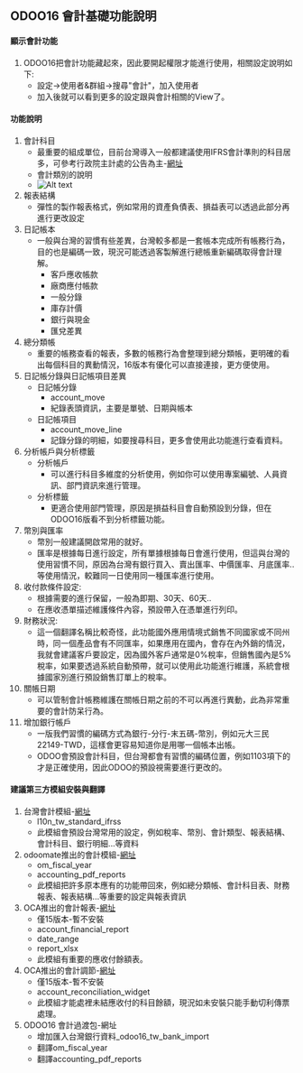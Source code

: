 ## ODOO16 會計基礎功能說明
#### 顯示會計功能
1. ODOO16把會計功能藏起來，因此要開起權限才能進行使用，相關設定說明如下:
   + 設定->使用者&群組->搜尋"會計"，加入使用者
   + 加入後就可以看到更多的設定跟與會計相關的View了。

#### 功能說明
1. 會計科目
   + 最重要的組成單位，目前台灣導入一般都建議使用IFRS會計準則的科目居多，可參考行政院主計處的公告為主-[網址](https://www.dgbas.gov.tw/News_Content.aspx?n=1961&s=17935)
   + 會計類別的說明
   + ![Alt text](https://github.com/ksharry/odoo-repository/blob/main/pic/A6102.png?raw=true)
2. 報表結構
   + 彈性的製作報表格式，例如常用的資產負債表、損益表可以透過此部分再進行更改設定
3. 日記帳本
   + 一般與台灣的習慣有些差異，台灣較多都是一套帳本完成所有帳務行為，目的也是編碼一致，現況可能透過客製解進行總帳重新編碼取得會計理解。
     + 客戶應收帳款
     + 廠商應付帳款
     + 一般分錄
     + 庫存計價
     + 銀行與現金
     + 匯兌差異
4. 總分類帳
   + 重要的帳務查看的報表，多數的帳務行為會整理到總分類帳，更明確的看出每個科目的異動情況，16版本有優化可以直接連接，更方便使用。
5. 日記帳分錄與日記帳項目差異
   + 日記帳分錄
     + account_move
     + 紀錄表頭資訊，主要是單號、日期與帳本
   + 日記帳項目
     + account_move_line
     + 記錄分錄的明細，如要搜尋科目，更多會使用此功能進行查看資料。
6. 分析帳戶與分析標籤
   + 分析帳戶
     + 可以進行科目多維度的分析使用，例如你可以使用專案編號、人員資訊、部門資訊來進行管理。
   + 分析標籤
     + 更適合使用部門管理，原因是損益科目會自動預設到分錄，但在ODOO16版看不到分析標籤功能。
7. 幣別與匯率
   +  幣別一般建議開啟常用的就好。
   +  匯率是根據每日進行設定，所有單據根據每日會進行使用，但這與台灣的使用習慣不同，原因為台灣有銀行買入、賣出匯率、中價匯率、月底匯率..等使用情況，較難同一日使用同一種匯率進行使用。
8. 收付款條件設定:
   + 根據需要的進行保留，一般為即期、30天、60天..
   + 在應收憑單描述維護條件內容，預設帶入在憑單進行列印。
9. 財務狀況:
   + 這一個翻譯名稱比較奇怪，此功能國外應用情境式銷售不同國家或不同州時，同一個產品會有不同匯率，如果應用在國內，會存在內外銷的情況，我就會建議客戶要設定，因為國外客戶通常是0%稅率，但銷售國內是5%稅率，如果要透過系統自動預帶，就可以使用此功能進行維護，系統會根據國家別進行預設銷售訂單上的稅率。
10. 關帳日期
    + 可以管制會計帳務維護在關帳日期之前的不可以再進行異動，此為非常重要的會計防呆行為。
11. 增加銀行帳戶
    + 一版我們習慣的編碼方式為銀行-分行-末五碼-幣別，例如元大三民22149-TWD，這樣會更容易知道你是用哪一個帳本出帳。
    + ODOO會預設會計科目，但台灣都會有習慣的編碼位置，例如1103項下的才是正確使用，因此ODOO的預設視需要進行更改的。

#### 建議第三方模組安裝與翻譯
1. 台灣會計模組-[網址](https://apps.odoo.com/apps/modules/14.0/l10n_tw_standard_ifrss/)
   + l10n_tw_standard_ifrss
   + 此模組會預設台灣常用的設定，例如稅率、幣別、會計類型、報表結構、會計科目、銀行明細...等資料
2. odoomate推出的會計模組-[網址](https://apps.odoo.com/apps/modules/16.0/om_account_accountant/)
   + om_fiscal_year
   + accounting_pdf_reports
   + 此模組把許多原本應有的功能帶回來，例如總分類帳、會計科目表、財務報表、報表結構...等重要的設定與報表資訊
3. OCA推出的會計報表-[網址](https://apps.odoo.com/apps/modules/15.0/account_financial_report/)
   + 僅15版本-暫不安裝
   + account_financial_report
   + date_range
   + report_xlsx
   + 此模組有重要的應收付餘額表。
4. OCA推出的會計調節-[網址](https://odoo-community.org/shop/account-reconciliation-widget-8893#attr=19070)
   + 僅15版本-暫不安裝
   + account_reconciliation_widget
   + 此模組才能處裡未結應收付的科目餘額，現況如未安裝只能手動切利傳票處理。
5. ODOO16 會計過渡包-網址
   + 增加匯入台灣銀行資料_odoo16_tw_bank_import
   + 翻譯om_fiscal_year
   + 翻譯accounting_pdf_reports
